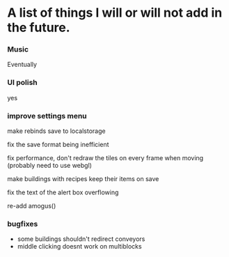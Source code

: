 # A list of things I will or will not add in the future.

### Music

Eventually

### UI polish

yes

### improve settings menu

make rebinds save to localstorage

fix the save format being inefficient

fix performance, don't redraw the tiles on every frame when moving (probably need to use webgl)

make buildings with recipes keep their items on save

fix the text of the alert box overflowing

re-add amogus()

### bugfixes

* some buildings shouldn't redirect conveyors
* middle clicking doesnt work on multiblocks
